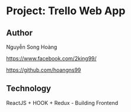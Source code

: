 # Project: Trello Web App

## Author 

Nguyễn Song Hoàng 

https://www.facebook.com/2king99/

https://github.com/hoangns99


## Technology 

ReactJS + HOOK + Redux - Building Frontend